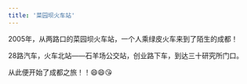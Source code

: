 ```yaml
---
title: '菜园坝火车站'
---
```

2005年，从两路口的菜园坝火车站，一个人乘绿皮火车来到了陌生的成都！

28路汽车，火车北站——石羊场公交站，创业路下车，到达三十研究所门口。

从此便开始了成都之旅！！😄😄😘